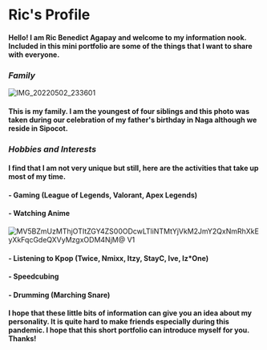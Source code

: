 # Ric's Profile

#### Hello! I am Ric Benedict Agapay and welcome to my information nook. Included in this mini portfolio are some of the things that I want to share with everyone.

### _Family_

![IMG_20220502_233601](https://user-images.githubusercontent.com/97175644/167893168-43ceba66-ad87-4f2a-9a8e-1590f18d0f98.jpg)

#### This is my family. I am the youngest of four siblings and this photo was taken during our celebration of my father's birthday in Naga although we reside in Sipocot.

### _Hobbies and Interests_

#### I find that I am not very unique but still, here are the activities that take up most of my time.

#### - Gaming (League of Legends, Valorant, Apex Legends)



#### - Watching Anime 

![MV5BZmUzMThjOTItZGY4ZS00ODcwLTliNTMtYjVkM2JmY2QxNmRhXkEyXkFqcGdeQXVyMzgxODM4NjM@ _V1_](https://user-images.githubusercontent.com/97175644/167893719-6dc8b611-83d6-437c-b8eb-22215a7259dd.jpg)

#### - Listening to Kpop (Twice, Nmixx, Itzy, StayC, Ive, Iz*One)



#### - Speedcubing 



#### - Drumming (Marching Snare)



#### I hope that these little bits of information can give you an idea about my personality. It is quite hard to make friends especially during this pandemic. I hope that this short portfolio can introduce myself for you. Thanks!
